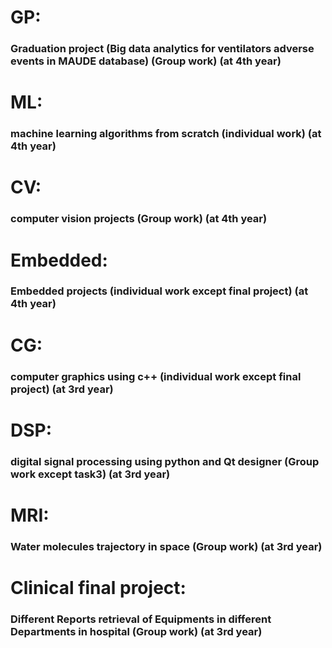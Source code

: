 
# GP:
### Graduation project (Big data analytics for ventilators adverse events in MAUDE database) (Group work) (at 4th year)
# ML:
### machine learning algorithms from scratch (individual work) (at 4th year)
# CV:
### computer vision projects (Group work) (at 4th year)
# Embedded:
### Embedded projects (individual work except final project) (at 4th year)
# CG:
### computer graphics using c++ (individual work except final project) (at 3rd year)
# DSP:
### digital signal processing using python and Qt designer (Group work except task3) (at 3rd year)
# MRI: 
### Water molecules trajectory in space (Group work) (at 3rd year)
# Clinical final project: 
### Different Reports retrieval of Equipments in different Departments in hospital (Group work) (at 3rd year)
